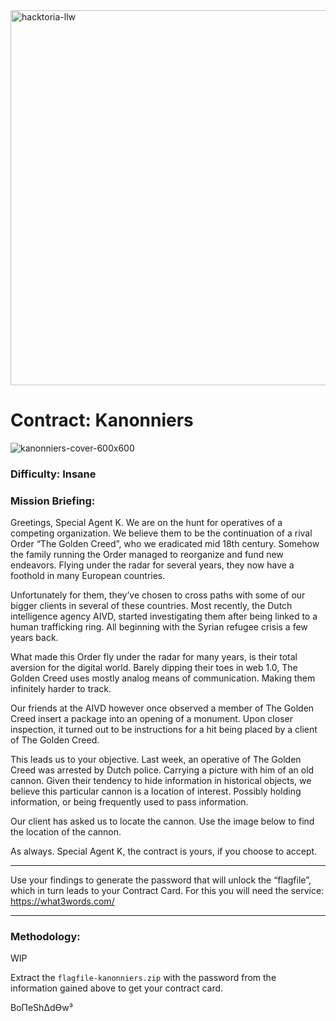 <img width="600" alt="hacktoria-llw" src="https://user-images.githubusercontent.com/117080369/203552008-2d0e0a07-1815-485b-8f3f-ae7ed7258af8.png">

# Contract: Kanonniers
![kanonniers-cover-600x600](https://user-images.githubusercontent.com/117080369/205070112-88dbd378-7d7e-4af7-beb2-6632a30966a6.png)

### Difficulty: Insane

### Mission Briefing:
Greetings, Special Agent K. We are on the hunt for operatives of a competing organization. We believe them to be the continuation of a rival Order “The Golden Creed”, who we eradicated mid 18th century. Somehow the family running the Order managed to reorganize and fund new endeavors. Flying under the radar for several years, they now have a foothold in many European countries.

Unfortunately for them, they’ve chosen to cross paths with some of our bigger clients in several of these countries. Most recently, the Dutch intelligence agency AIVD, started investigating them after being linked to a human trafficking ring. All beginning with the Syrian refugee crisis a few years back.

What made this Order fly under the radar for many years, is their total aversion for the digital world. Barely dipping their toes in web 1.0, The Golden Creed uses mostly analog means of communication. Making them infinitely harder to track.

Our friends at the AIVD however once observed a member of The Golden Creed insert a package into an opening of a monument. Upon closer inspection, it turned out to be instructions for a hit being placed by a client of The Golden Creed.

This leads us to your objective. Last week, an operative of The Golden Creed was arrested by Dutch police. Carrying a picture with him of an old cannon. Given their tendency to hide information in historical objects, we believe this particular cannon is a location of interest. Possibly holding information, or being frequently used to pass information.

Our client has asked us to locate the cannon. Use the image below to find the location of the cannon.

As always. Special Agent K, the contract is yours, if you choose to accept.

---

Use your findings to generate the password that will unlock the “flagfile”, which in turn leads to your Contract Card. For this you will need the service: https://what3words.com/

---

### Methodology:

WIP

Extract the `flagfile-kanonniers.zip` with the password from the information gained above to get your contract card.


BoΠeShΔdϴw³

